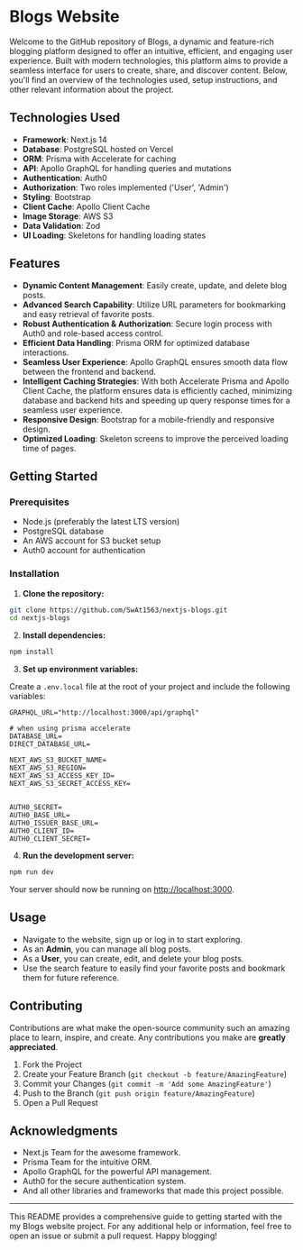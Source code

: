 # Blogs Website

Welcome to the GitHub repository of Blogs, a dynamic and feature-rich blogging platform designed to offer an intuitive, efficient, and engaging user experience. Built with modern technologies, this platform aims to provide a seamless interface for users to create, share, and discover content. Below, you'll find an overview of the technologies used, setup instructions, and other relevant information about the project.

## Technologies Used

- **Framework**: Next.js 14
- **Database**: PostgreSQL hosted on Vercel
- **ORM**: Prisma with Accelerate for caching
- **API**: Apollo GraphQL for handling queries and mutations
- **Authentication**: Auth0
- **Authorization**: Two roles implemented ('User', 'Admin')
- **Styling**: Bootstrap
- **Client Cache**: Apollo Client Cache
- **Image Storage**: AWS S3
- **Data Validation**: Zod
- **UI Loading**: Skeletons for handling loading states

## Features

- **Dynamic Content Management**: Easily create, update, and delete blog posts.
- **Advanced Search Capability**: Utilize URL parameters for bookmarking and easy retrieval of favorite posts.
- **Robust Authentication & Authorization**: Secure login process with Auth0 and role-based access control.
- **Efficient Data Handling**: Prisma ORM for optimized database interactions.
- **Seamless User Experience**: Apollo GraphQL ensures smooth data flow between the frontend and backend.
- **Intelligent Caching Strategies**: With both Accelerate Prisma and Apollo Client Cache, the platform ensures data is efficiently cached, minimizing database and backend hits and speeding up query response times for a seamless user experience.
- **Responsive Design**: Bootstrap for a mobile-friendly and responsive design.
- **Optimized Loading**: Skeleton screens to improve the perceived loading time of pages.

## Getting Started

### Prerequisites

- Node.js (preferably the latest LTS version)
- PostgreSQL database
- An AWS account for S3 bucket setup
- Auth0 account for authentication

### Installation

1. **Clone the repository:**

```bash
git clone https://github.com/SwAt1563/nextjs-blogs.git
cd nextjs-blogs
```

2. **Install dependencies:**

```bash
npm install
```

3. **Set up environment variables:**

Create a `.env.local` file at the root of your project and include the following variables:

```env
GRAPHQL_URL="http://localhost:3000/api/graphql"

# when using prisma accelerate
DATABASE_URL=
DIRECT_DATABASE_URL=

NEXT_AWS_S3_BUCKET_NAME=
NEXT_AWS_S3_REGION=
NEXT_AWS_S3_ACCESS_KEY_ID=
NEXT_AWS_S3_SECRET_ACCESS_KEY=


AUTH0_SECRET=
AUTH0_BASE_URL=
AUTH0_ISSUER_BASE_URL=
AUTH0_CLIENT_ID=
AUTH0_CLIENT_SECRET=
```

4. **Run the development server:**

```bash
npm run dev
```

Your server should now be running on [http://localhost:3000](http://localhost:3000).

## Usage

- Navigate to the website, sign up or log in to start exploring.
- As an **Admin**, you can manage all blog posts.
- As a **User**, you can create, edit, and delete your blog posts.
- Use the search feature to easily find your favorite posts and bookmark them for future reference.

## Contributing

Contributions are what make the open-source community such an amazing place to learn, inspire, and create. Any contributions you make are **greatly appreciated**.

1. Fork the Project
2. Create your Feature Branch (`git checkout -b feature/AmazingFeature`)
3. Commit your Changes (`git commit -m 'Add some AmazingFeature'`)
4. Push to the Branch (`git push origin feature/AmazingFeature`)
5. Open a Pull Request


## Acknowledgments

- Next.js Team for the awesome framework.
- Prisma Team for the intuitive ORM.
- Apollo GraphQL for the powerful API management.
- Auth0 for the secure authentication system.
- And all other libraries and frameworks that made this project possible.

---

This README provides a comprehensive guide to getting started with the my Blogs website project. For any additional help or information, feel free to open an issue or submit a pull request. Happy blogging!
